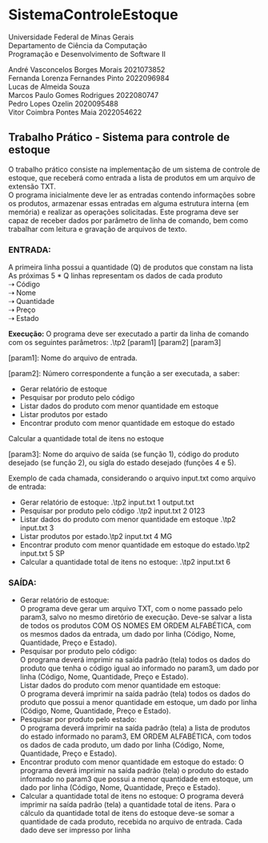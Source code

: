 # SistemaControleEstoque
Universidade Federal de Minas Gerais  
Departamento de Ciência da Computação  
Programação e Desenvolvimento de Software II

André Vasconcelos Borges Morais 2021073852  
Fernanda Lorenza Fernandes Pinto 2022096984  
Lucas de Almeida Souza   
Marcos Paulo Gomes Rodrigues 2022080747  
Pedro Lopes Ozelin 2020095488  
Vitor Coimbra Pontes Maia 2022054622

## Trabalho Prático - Sistema para controle de estoque

O trabalho prático consiste na implementação de um sistema de controle de estoque, que receberá como entrada a lista de produtos em um arquivo de extensão TXT.  
O programa inicialmente deve ler as entradas contendo informações sobre os produtos, armazenar essas entradas em alguma estrutura interna (em memória) e realizar as operações solicitadas.
Este programa deve ser capaz de receber dados por parâmetro de linha de comando, bem como trabalhar com leitura e gravação de arquivos de texto.

### ENTRADA: 
A primeira linha possui a quantidade (Q) de produtos que constam na lista   
As próximas 5 * Q linhas representam os dados de cada produto  
⇢ Código  
⇢ Nome  
⇢ Quantidade  
⇢ Preço  
⇢ Estado

**Execução:** O programa deve ser executado a partir da linha de comando com os seguintes parâmetros:
.\tp2 [param1] [param2] [param3]

[param1]: Nome do arquivo de entrada.

[param2]: Número correspondente a função a ser executada, a saber:  
* Gerar relatório de estoque  
* Pesquisar por produto pelo código
* Listar dados do produto com menor quantidade em estoque
* Listar produtos por estado
* Encontrar produto com menor quantidade em estoque do estado

Calcular a quantidade total de itens no estoque

[param3]: Nome do arquivo de saída (se função 1), código do produto desejado (se função 2), ou sigla do estado desejado (funções 4 e 5).

Exemplo de cada chamada, considerando o arquivo input.txt como arquivo de entrada:
* Gerar relatório de estoque: .\tp2 input.txt 1 output.txt
* Pesquisar por produto pelo código .\tp2 input.txt 2 0123
* Listar dados do produto com menor quantidade em estoque .\tp2 input.txt 3
* Listar produtos por estado.\tp2 input.txt 4 MG
* Encontrar produto com menor quantidade em estoque do estado.\tp2 input.txt 5 SP
* Calcular a quantidade total de itens no estoque: .\tp2 input.txt 6

### SAÍDA: 

* Gerar relatório de estoque:  
O programa deve gerar um arquivo TXT, com o nome passado pelo param3, salvo no mesmo diretório de execução. Deve-se salvar a lista de todos os produtos COM OS NOMES EM ORDEM ALFABÉTICA, com os mesmos dados da entrada, um dado por linha (Código, Nome, Quantidade, Preço e Estado).  
* Pesquisar por produto pelo código:  
O programa deverá imprimir na saída padrão (tela) todos os dados do produto que tenha o código igual ao informado no param3, um dado por linha (Código, Nome, Quantidade, Preço e Estado).  
Listar dados do produto com menor quantidade em estoque:  
O programa deverá imprimir na saída padrão (tela) todos os dados do produto que possui a menor quantidade em estoque, um dado por linha (Código, Nome, Quantidade, Preço e Estado).  
* Pesquisar por produto pelo estado:  
O programa deverá imprimir na saída padrão (tela) a lista de produtos do estado informado no param3, EM ORDEM ALFABÉTICA, com todos os dados de cada produto, um dado por linha (Código, Nome, Quantidade, Preço e Estado).
* Encontrar produto com menor quantidade em estoque do estado:
O programa deverá imprimir na saída padrão (tela) o produto do estado informado no param3 que possui a menor quantidade em estoque, um dado por linha (Código, Nome, Quantidade, Preço e Estado).
* Calcular a quantidade total de itens no estoque:
O programa deverá imprimir na saída padrão (tela) a quantidade total de itens. Para o cálculo da quantidade total de itens do estoque deve-se somar a quantidade de cada produto, recebida no arquivo de entrada.
Cada dado deve ser impresso por linha
